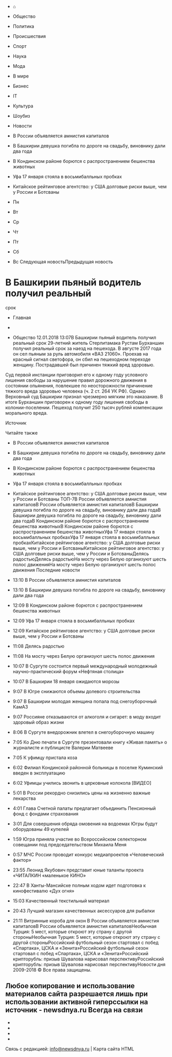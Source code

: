 - ⌂
- Общество
- Политика
- Происшествия
- Спорт
- Наука
- Мода
- В мире
- Бизнес
- IT
- Культура
- Шоубиз
- Новости

- В России объявляется амнистия капиталов
- В Башкирии девушка погибла по дороге на свадьбу, виновнику дали два года
- В Кондинском районе борются с распространением бешенства животных
- Уфа 17 января стояла в восьмибалльных пробках
- Китайское рейтинговое агентство: у США долговые риски выше, чем у России и Ботсваны

- Пн
- Вт
- Ср
- Чт
- Пт
- Сб
- Вс
Следующая новостьПредыдущая новость
# В Башкирии пьяный водитель получил реальный
срок

- Главная
- >
- Общество
12.01.2018 13:07В Башкирии пьяный водитель получил
реальный срок
29-летний житель Стерлитамака Рустам Бурханшин
получил реальный срок за наезд на пешехода. В
августе 2017 года он сел пьяным за руль автомобиля
«ВАЗ 21060». Проехав на красный сигнал светофора,
он сбил на пешеходном переходе женщину. Пострадавшей
был причинен тяжкий вред здоровью.

Суд первой инстанции приговорил его к одному
году условного лишения свободы за нарушение
правил дорожного движения в состоянии опьянения,
повлекшее по неосторожности причинение тяжкого
вреда здоровью человека (ч. 2 ст. 264 УК РФ). Однако
Верховный суд Башкирии признал чрезмерно мягким
это наказание. В итоге Бурханшин приговорен
к одному году лишения свободы в колонии-поселении.
Пешеход получит 250 тысяч рублей компенсации
морального вреда.

Источник

Читайте также

- В России объявляется амнистия капиталов
- В Башкирии девушка погибла по дороге на свадьбу, виновнику дали два года
- В Кондинском районе борются с распространением бешенства животных
- Уфа 17 января стояла в восьмибалльных пробках
- Китайское рейтинговое агентство: у США долговые риски выше, чем у России и Ботсваны
ТОП-7В России объявляется амнистия капиталовВ
России объявляется амнистия капиталовВ Башкирии
девушка погибла по дороге на свадьбу, виновнику
дали два годаВ Башкирии девушка погибла по дороге
на свадьбу, виновнику дали два годаВ Кондинском
районе борются с распространением бешенства
животныхВ Кондинском районе борются с
распространением бешенства животныхУфа 17 января
стояла в восьмибалльных пробкахУфа 17 января
стояла в восьмибалльных пробкахКитайское рейтинговое
агентство: у США долговые риски выше, чем у России
и БотсваныКитайское рейтинговое агентство:
у США долговые риски выше, чем у России и
БотсваныДелясь радостьюДелясь радостьюНа мосту
через Белую организуют шесть полос движенияНа
мосту через Белую организуют шесть полос движения
Последние новости

- 13:10 В России объявляется амнистия капиталов
- 13:10 В Башкирии девушка погибла по дороге на свадьбу, виновнику дали два года
- 12:09 В Кондинском районе борются с распространением бешенства животных
- 12:09 Уфа 17 января стояла в восьмибалльных пробках
- 12:09 Китайское рейтинговое агентство: у США долговые риски выше, чем у России и Ботсваны
- 11:08 Делясь радостью
- 11:08 На мосту через Белую организуют шесть полос движения
- 10:07 В Сургуте состоится первый международный молодежный научно-практический форум «Нефтяная столица»
- 10:07 В Башкирии 18 января ожидаются морозы
- 9:07 В Югре снижаются объемы долевого строительства
- 9:07 В Башкирии молодая женщина попала под снегоуборочный КамАЗ
- 9:07 Россияне отказываются от алкоголя и сигарет: в моду входит здоровый образ жизни
- 8:06 В Сургуте внедорожник влетел в снегоуборочную машину‍
- 7:05 Ко Дню печати в Сургуте презентовали книгу «Живая память» о журналисте и публицисте Валерии Матвееве
- 7:05 К уфимцу пристала коза
- 6:02 Филиал Кондинской районной больницы в поселке Куминский введен в эксплуатацию
- 6:02 Уфимцы учились звонить в церковные колокола [ВИДЕО]
- 5:01 В России рекордно снизились цены на жизненно важные лекарства
- 4:01 Глава Счетной палаты предлагает объединить Пенсионный фонд с фондами страхования
- 3:01 Для совершения обряда омовения на водоемах Югры будут оборудованы 49 купелей
- 1:59 Югра приняла участие во Всероссийском селекторном совещании под председательством Михаила Меня
- 0:57 МЧС России проводит конкурс медиапроектов «Человеческий фактор»
- 23:55 Леонид Якубович представит юные таланты проекта «ЧИТАЛКИН «маленькое КИНО»
- 22:47 В Ханты-Мансийске полным ходом идет подготовка к кинофестивалю «Дух огня»
- 15:03 Качественный текстильный материал
- 20:43 Лучший магазин качественных аксессуаров для рыбалки
- 21:11 Витринные короба для окон
В России объявляется амнистия капиталовВ России
объявляется амнистия капиталовНеобычная Турция:
5 мест, которые откроют эту страну с другой
стороныНеобычная Турция: 5 мест, которые откроют
эту страну с другой стороныРоссийский футбольный
сезон стартовал с побед «Спартака», ЦСКА и
«Зенита»Российский футбольный сезон стартовал
с побед «Спартака», ЦСКА и «Зенита»Российский
крипторубль: призыв Шувалова нарисовал
перспективуРоссийский крипторубль: призыв
Шувалова нарисовал перспективуНовости дня
2009-2018 © Все права защищены.

Любое копирование и использование материалов
сайта разрешается лишь при использовании активной
гиперссылки на источник - newsdnya.ru
Всегда на связи
-
-
-
-
-

Связь с редакцией: info@newsdnya.ru | Карта сайта HTML
